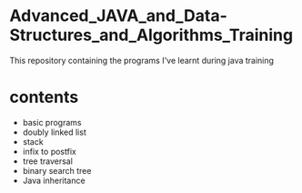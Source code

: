 # Advanced_JAVA_and_Data-Structures_and_Algorithms_Training
This repository containing the programs I've learnt during java training

# contents
* basic programs
* doubly linked list
* stack
* infix to postfix
* tree traversal
* binary search tree
* Java inheritance